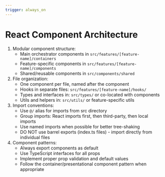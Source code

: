 ```yaml
---
trigger: always_on
---
```


# React Component Architecture
1. Modular component structure:
   - Main orchestrator components in `src/features/[feature-name]/containers`
   - Feature-specific components in `src/features/[feature-name]/components`
   - Shared/reusable components in `src/components/shared`
2. File organization:
   - One component per file, named after the component
   - Hooks in separate files: `src/features/[feature-name]/hooks/`
   - Types and interfaces in: `src/types/` or co-located with components
   - Utils and helpers in: `src/utils/` or feature-specific utils
3. Import conventions:
   - Use `@/` alias for imports from src directory
   - Group imports: React imports first, then third-party, then local imports
   - Use named imports when possible for better tree-shaking
   - DO NOT use barrel exports (index.ts files) - import directly from individual files
4. Component patterns:
   - Always export components as default
   - Use TypeScript interfaces for all props
   - Implement proper prop validation and default values
   - Follow the container/presentational component pattern when appropriate